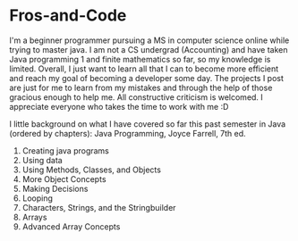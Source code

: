 # Fros-and-Code
I'm a beginner programmer pursuing a MS in computer science online while trying to master java. I am not a CS undergrad (Accounting) and have taken Java programming 1 and finite mathematics so far, so my knowledge is limited. Overall, I just want to learn all that I can to become more efficient and reach my goal of becoming a developer some day. The projects I post are just for me to learn from my mistakes and through the help of those gracious enough to help me. All constructive criticism is welcomed. I appreciate everyone who takes the time to work with me :D 

I little background on what I have covered so far this past semester in Java (ordered by chapters):
Java Programming, Joyce Farrell, 7th ed.
1) Creating java programs
2) Using data
3) Using Methods, Classes, and Objects
4) More Object Concepts
5) Making Decisions
6) Looping
7) Characters, Strings, and the Stringbuilder
8) Arrays
9) Advanced Array Concepts
